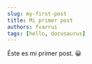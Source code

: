 ```yaml
---
slug: my-first-post
title: Mi primer post
authors: fvarrui
tags: [hello, docusaurus]
---
```


Éste es mi primer post. 😀

